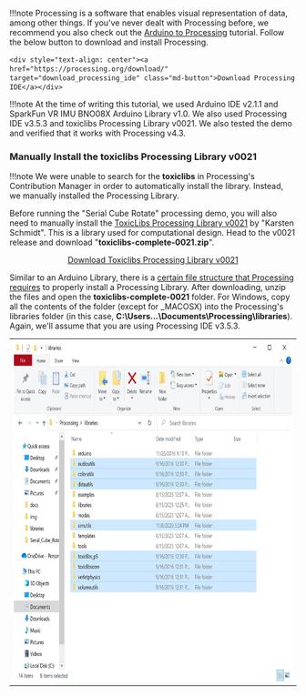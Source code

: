 !!!note
    Processing is a software that enables visual representation of data, among other things. If you've never dealt with Processing before, we recommend you also check out the [Arduino to Processing](https://learn.sparkfun.com/tutorials/connecting-arduino-to-processing) tutorial. Follow the below button to download and install Processing.

    <div style="text-align: center"><a href="https://processing.org/download/" target="download_processing_ide" class="md-button">Download Processing IDE</a></div>

!!!note
    At the time of writing this tutorial, we used Arduino IDE v2.1.1 and SparkFun VR IMU BNO08X Arduino Library v1.0. We also used Processing IDE v3.5.3 and toxiclibs Processing Library v0021. We also tested the demo and verified that it works with Processing v4.3.

### Manually Install the toxiclibs Processing Library v0021

!!!note
    We were unable to search for the **toxiclibs** in Processing's Contribution Manager in order to automatically install the library. Instead, we manually installed the Processing Library.

Before running the "Serial Cube Rotate" processing demo, you will also need to manually install the [ToxicLibs Processing Library v0021](https://github.com/postspectacular/toxiclibs/releases/tag/0021) by "Karsten Schmidt". This is a library used for computational design. Head to the v0021 release and download "**toxiclibs-complete-0021.zip**".

<div style="text-align: center"><a href="https://github.com/postspectacular/toxiclibs/releases/tag/0021" target="download_toxiclibs" class="md-button">Download Toxiclibs Processing Library v0021</a></div>

Similar to an Arduino Library, there is a [certain file structure that Processing requires](https://github.com/processing/processing/wiki/How-to-Install-a-Contributed-Library#manual-install) to properly install a Processing Library. After downloading, unzip the files and open the **toxiclibs-complete-0021** folder. For Windows, copy all the contents of the folder (except for _MACOSX) into the Processing's libraries folder (in this case, **C:\Users\...\Documents\Processing\libraries**). Again, we'll assume that you are using Processing IDE v3.5.3.


<div style="text-align: center;">
  <table>
    <tr align="center">
     <td><a href="../assets/img/Manual_Install_Processing_Library_toxiclibs.JPG"><img src="../assets/img/Manual_Install_Processing_Library_toxiclibs.JPG" width="600" height="600" alt="Manual Install of the toxiclibs Processing Library"></a></td>
    </tr>
  </table>
</div>

